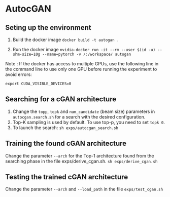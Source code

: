 # AutocGAN

## Seting up the environment
1) Build the docker image
```docker build -t autogan .```

2) Run the docker image
```nvidia-docker run -it --rm --user $(id -u) --shm-size=10g --name=pytorch -v /:/workspace/ autogan```

Note : If the docker has access to multiple GPUs, use the following line in the command line to use only one GPU before running the experiment to avoid errors:

```export CUDA_VISIBLE_DEVICES=0```

## Searching for a cGAN architecture
1) Change the `topp`, `topk` and `num_candidate` (beam size) parameters in `autocgan.search.sh` for a search with the desired configuration. 
2) Top-K sampling is used by default. To use top-p, you need to set `topk 0`.
3) To launch the search:
``` sh exps/autocgan_search.sh ```

## Training the found cGAN architecture
Change the parameter ```--arch``` for the Top-1 architecture found from the searching phase in the file exps/derive_cgan.sh.
``` sh exps/derive_cgan.sh ```

## Testing the trained cGAN architecture
Change the parameter ```--arch``` and ```--load_path``` in the file ```exps/test_cgan.sh```
